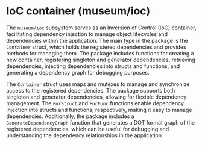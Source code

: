 # IoC container (museum/ioc)

The `museum/ioc` subsystem serves as an Inversion of Control (IoC) container, facilitating dependency injection to manage object lifecycles and dependencies within the application. The main type in the package is the `Container` struct, which holds the registered dependencies and provides methods for managing them. The package includes functions for creating a new container, registering singleton and generator dependencies, retrieving dependencies, injecting dependencies into structs and functions, and generating a dependency graph for debugging purposes.

The `Container` struct uses maps and mutexes to manage and synchronize access to the registered dependencies. The package supports both singleton and generator dependencies, allowing for flexible dependency management. The `ForStruct` and `ForFunc` functions enable dependency injection into structs and functions, respectively, making it easy to manage dependencies. Additionally, the package includes a `GenerateDependencyGraph` function that generates a DOT format graph of the registered dependencies, which can be useful for debugging and understanding the dependency relationships in the application.